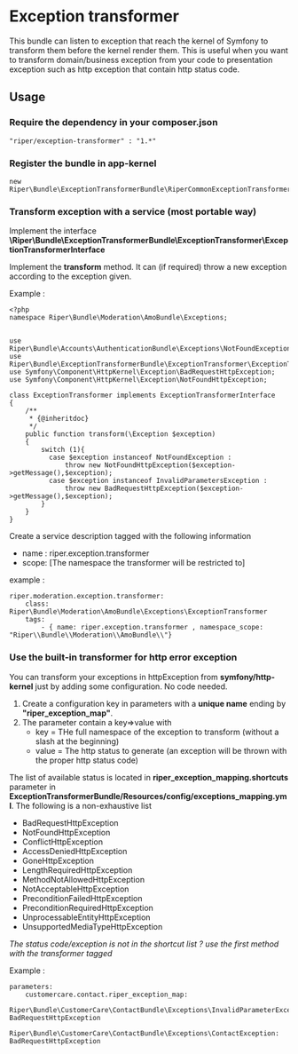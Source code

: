 Exception transformer
======================

This bundle can listen to exception that reach the kernel of Symfony to transform them before the kernel render them.
This is useful when you want to transform domain/business exception from your code to presentation exception such as http exception that contain http status code.


## Usage

### Require the dependency in your composer.json

    "riper/exception-transformer" : "1.*"

### Register the bundle in app-kernel

    new Riper\Bundle\ExceptionTransformerBundle\RiperCommonExceptionTransformerBundle(),

### Transform exception with a service (most portable way)

Implement the interface **\Riper\Bundle\ExceptionTransformerBundle\ExceptionTransformer\ExceptionTransformerInterface**

Implement the **transform** method. It can (if required) throw a new exception according to the exception given.

Example :

    <?php
    namespace Riper\Bundle\Moderation\AmoBundle\Exceptions;
    
    
    use Riper\Bundle\Accounts\AuthenticationBundle\Exceptions\NotFoundException;
    use Riper\Bundle\ExceptionTransformerBundle\ExceptionTransformer\ExceptionTransformerInterface;
    use Symfony\Component\HttpKernel\Exception\BadRequestHttpException;
    use Symfony\Component\HttpKernel\Exception\NotFoundHttpException;
    
    class ExceptionTransformer implements ExceptionTransformerInterface
    {
        /**
         * {@inheritdoc}
         */
        public function transform(\Exception $exception)
        {
            switch (1){
              case $exception instanceof NotFoundException :
                  throw new NotFoundHttpException($exception->getMessage(),$exception);
              case $exception instanceof InvalidParametersException :
                  throw new BadRequestHttpException($exception->getMessage(),$exception);
            }
        }
    }

Create a service description tagged with the following information 

* name : riper.exception.transformer
* scope: [The namespace the transformer will be restricted to]

example : 

    riper.moderation.exception.transformer:
        class: Riper\Bundle\Moderation\AmoBundle\Exceptions\ExceptionTransformer
        tags:
            - { name: riper.exception.transformer , namespace_scope: "Riper\\Bundle\\Moderation\\AmoBundle\\"}


### Use the built-in transformer for http error exception
You can transform your exceptions in httpException from **symfony/http-kernel** just by adding some configuration. No code needed.

1. Create a configuration key in parameters with a **unique name** ending by **"riper_exception_map"**.
2. The parameter contain a key=>value with 
    * key = THe full namespace of the exception to transform (without a slash at the beginning)
    * value = The http status to generate (an exception will be thrown with the proper http status code)

The list of available status is located in __riper_exception_mapping.shortcuts__ parameter in __ExceptionTransformerBundle/Resources/config/exceptions_mapping.yml__.
The following is a non-exhaustive list

* BadRequestHttpException
* NotFoundHttpException
* ConflictHttpException
* AccessDeniedHttpException
* GoneHttpException
* LengthRequiredHttpException
* MethodNotAllowedHttpException
* NotAcceptableHttpException
* PreconditionFailedHttpException
* PreconditionRequiredHttpException
* UnprocessableEntityHttpException
* UnsupportedMediaTypeHttpException

*The status code/exception is not in the shortcut list ? use the first method with the transformer tagged* 

Example : 

    parameters:
        customercare.contact.riper_exception_map:
            Riper\Bundle\CustomerCare\ContactBundle\Exceptions\InvalidParameterException: BadRequestHttpException
            Riper\Bundle\CustomerCare\ContactBundle\Exceptions\ContactException: BadRequestHttpException
